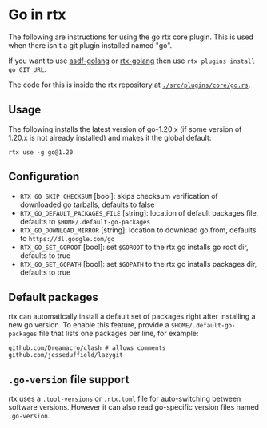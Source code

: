 # Go in rtx

The following are instructions for using the go rtx core plugin. This is used when there isn't a
git plugin installed named "go".

If you want to use [asdf-golang](https://github.com/kennyp/asdf-golang)
or [rtx-golang](https://github.com/rtx-plugins/rtx-golang)
then use `rtx plugins install go GIT_URL`.

The code for this is inside the rtx repository at
[`./src/plugins/core/go.rs`](https://github.com/jdx/rtx/blob/main/src/plugins/core/go.rs).

## Usage

The following installs the latest version of go-1.20.x (if some version of 1.20.x is not already
installed) and makes it the global default:

```sh-session
rtx use -g go@1.20
```

## Configuration

- `RTX_GO_SKIP_CHECKSUM` [bool]: skips checksum verification of downloaded go tarballs, defaults to false
- `RTX_GO_DEFAULT_PACKAGES_FILE` [string]: location of default packages file, defaults to `$HOME/.default-go-packages`
- `RTX_GO_DOWNLOAD_MIRROR` [string]: location to download go from, defaults to `https://dl.google.com/go`
- `RTX_GO_SET_GOROOT` [bool]: set `$GOROOT` to the rtx go installs go root dir, defaults to true
- `RTX_GO_SET_GOPATH` [bool]: set `$GOPATH` to the rtx go installs packages dir, defaults to true

## Default packages

rtx can automatically install a default set of packages right after installing a new go version.
To enable this feature, provide a `$HOME/.default-go-packages` file that lists one packages per
line, for example:

```text
github.com/Dreamacro/clash # allows comments
github.com/jesseduffield/lazygit
```

## `.go-version` file support

rtx uses a `.tool-versions` or `.rtx.toml` file for auto-switching between software versions.
However it can also read go-specific version files named `.go-version`.
